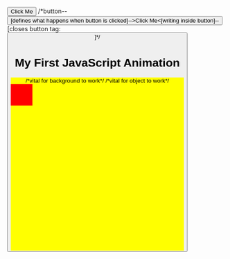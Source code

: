 <!DOCTYPE html>
<html>
<style>
#myContainer {                   /*#myContainer=background*/
  width: 400px;
  height: 400px;
  position: relative;
  background: yellow;
}
#myAnimation {                  /*#myAnimation=object that moves*/
  width: 50px;
  height: 50px;
  position: absolute;
  background: red;
}
</style>
<body>

<p>
<button onclick="myMove()">Click Me</button>            /*button--<button onclick="myMove()">[defines what happens when button is                                                                 clicked]-->Click Me<[writing inside button]--</button>[closes button tag:<button                                                         onclick="myMove()">]*/
</p>



<h1>My First JavaScript Animation</h1>

<div id="myContainer">                      /*vital for background to work*/
<div id="myAnimation"></div>                /*vital for object to work*/
</div>

<script>                                                      /*starts/contains the moving function for the object*/
function myMove() {                                           /*defines myMove used for button*/
  var elem = document.getElementById("myAnimation");         /*names the variable element; tells element to call out the id myAnimation*/
  var pos = 0;                                                /*names the variable pos; tells pos to = 0*/
  var id = setInterval(frame, 10);                          /*names the variable id; tells id to set the interval/timing as (frame, 10)*/
  function frame() {                                        /*defines frame;frame is used to set the interval/timing of object's motion*/
    if (pos == 350) {                                         /*if variable pos changes to 350, interval will be cleared*/
      clearInterval(id);
    } else {
  /*,but if interval is != 350, var pos will increment by 1 px/pixel up & 1 px L, making elem/myAnimation move 1 px L & 1 px up*/
      pos++;
      elem.style.top = pos + 'px';
      elem.style.left = pos + 'px';
    }
  }
}
</script>

</body>
</html>
